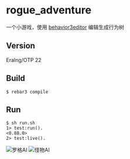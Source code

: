 rogue_adventure
=====

一个小游戏，使用 [behavior3editor](https://github.com/behavior3/behavior3editor) 编辑生成行为树

Version
-----
Eralng/OTP 22

Build
-----

    $ rebar3 compile

Run
---

    $ sh run.sh
    1> test:run().
    <0.88.0>
    2> test:live().


![罗格AI](https://github.com/dong50252409/rogue_adventure/blob/master/example/rogue_ai.png)
![怪物AI](https://github.com/dong50252409/rogue_adventure/blob/master/example/monster_ai.png)
